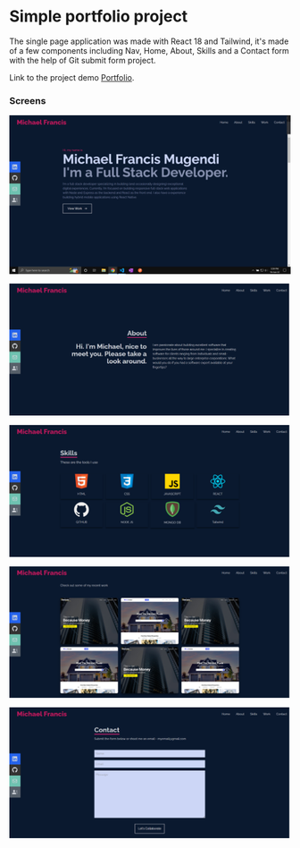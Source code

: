 # Simple portfolio project

The single page application was made with React 18 and Tailwind, it's made of a few components including Nav, Home, About, Skills and a Contact form with the help of Git submit form project.

Link to the project demo [Portfolio](https://myk-francis.github.io/michael-portfolio/).

### Screens

![Getting Started](./screenshots/home.png)

![Getting Started](./screenshots/about.png)

![Getting Started](./screenshots/skills.png)

![Getting Started](./screenshots/work.png)

![Getting Started](./screenshots/contact.png)
